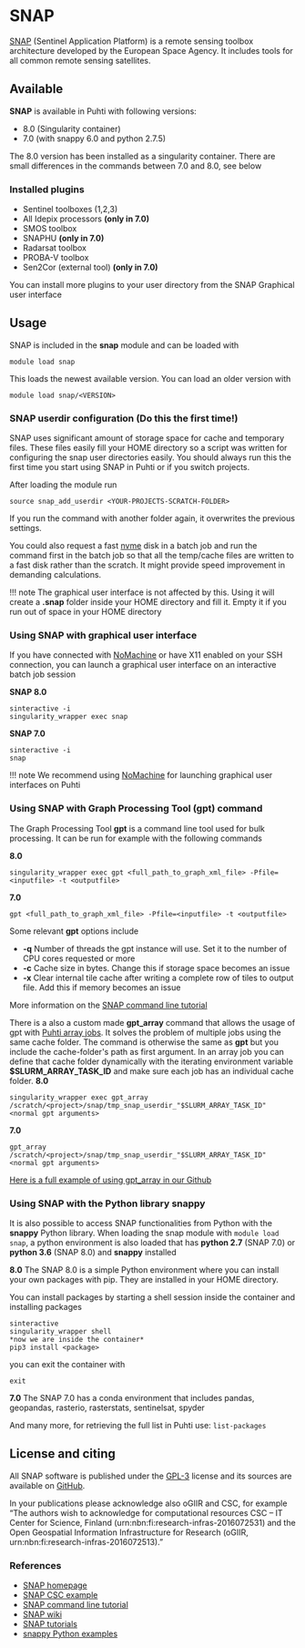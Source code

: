 # SNAP

[SNAP](https://step.esa.int/main/toolboxes/snap/) (Sentinel Application Platform) is a remote sensing toolbox architecture developed by the European Space Agency. It includes tools for all common remote sensing satellites.

## Available

__SNAP__ is available in Puhti with following versions:

* 8.0 (Singularity container)
* 7.0 (with snappy 6.0 and python 2.7.5)

The 8.0 version has been installed as a singularity container. There are small differences in the commands between 7.0 and 8.0, see below
### Installed plugins 

* Sentinel toolboxes (1,2,3) 
* All Idepix processors __(only in 7.0)__
* SMOS toolbox 
* SNAPHU __(only in 7.0)__
* Radarsat toolbox 
* PROBA-V toolbox
* Sen2Cor (external tool) __(only in 7.0)__

You can install more plugins to your user directory from the SNAP Graphical user interface

## Usage

SNAP is included in the __snap__ module and can be loaded with

`module load snap`

This loads the newest available version. You can load an older version with 

`module load snap/<VERSION>`

### SNAP userdir configuration (Do this the first time!) 

SNAP uses significant amount of storage space for cache and temporary files. These files easily fill your HOME directory so a script was written for configuring the snap user directories easily. You should always run this the first time you start using SNAP in Puhti or if you switch projects.

After loading the module run

`source snap_add_userdir <YOUR-PROJECTS-SCRATCH-FOLDER>`

If you run the command with another folder again, it overwrites the previous settings. 

You could also request a fast [nvme](../computing/running/creating-job-scripts-puhti.md#local-storage) disk in a batch job and run the command first in the batch job so that all the temp/cache files are written to a fast disk rather than the scratch. It might provide speed improvement in demanding calculations.

!!! note
        The graphical user interface is not affected by this. Using it will create a __.snap__ folder inside your HOME directory and fill it. Empty it if you run out of space in your HOME directory

### Using SNAP with graphical user interface

If you have connected with [NoMachine](nomachine.md) or have X11 enabled on your SSH connection, you can launch a graphical user interface on an interactive batch job session

__SNAP 8.0__
```
sinteractive -i
singularity_wrapper exec snap
```

__SNAP 7.0__
```
sinteractive -i
snap
```

!!! note
         We recommend using [NoMachine](nomachine.md) for launching graphical user interfaces on Puhti

### Using SNAP with Graph Processing Tool (gpt) command

The Graph Processing Tool __gpt__ is a command line tool used for bulk processing. It can be run for example with the following commands

__8.0__
```
singularity_wrapper exec gpt <full_path_to_graph_xml_file> -Pfile=<inputfile> -t <outputfile>
```
__7.0__
```
gpt <full_path_to_graph_xml_file> -Pfile=<inputfile> -t <outputfile>
```

Some relevant __gpt__ options include

* __-q__    Number of threads the gpt instance will use. Set it to the number of CPU cores requested or more
* __-c__    Cache size in bytes. Change this if storage space becomes an issue
* __-x__    Clear internal tile cache after writing a complete row of tiles to output file. Add this if memory becomes an issue

More information on the [SNAP command line tutorial](http://step.esa.int/docs/tutorials/SNAP_CommandLine_Tutorial.pdf)

There is a also a custom made __gpt_array__ command that allows the usage of gpt with [Puhti array jobs](../computing/running/array-jobs.md). It solves the problem of multiple jobs using the same cache folder. The command is otherwise the same as __gpt__ but you include the cache-folder's path as first argument. In an array job you can define that cache folder dynamically with the iterating environment variable __$SLURM_ARRAY_TASK_ID__ and make sure each job has an individual cache folder.
__8.0__
```
singularity_wrapper exec gpt_array /scratch/<project>/snap/tmp_snap_userdir_"$SLURM_ARRAY_TASK_ID" <normal gpt arguments>
```

__7.0__
```
gpt_array /scratch/<project>/snap/tmp_snap_userdir_"$SLURM_ARRAY_TASK_ID" <normal gpt arguments>
```

[Here is a full example of using gpt_array in our Github](https://github.com/csc-training/geocomputing/tree/master/snap)
### Using SNAP with the Python library snappy

It is also possible to access SNAP functionalities from Python with the __snappy__ Python library. When loading the snap module with `module load snap`, a python environment is also loaded that has __python 2.7__ (SNAP 7.0) or __python 3.6__ (SNAP 8.0) and __snappy__ installed 

__8.0__
The SNAP 8.0 is a simple Python environment where you can install your own packages with pip. They are installed in your HOME directory.

You can install packages by starting a shell session inside the container and installing packages

```
sinteractive
singularity_wrapper shell
*now we are inside the container*
pip3 install <package>
```

you can exit the container with
```
exit
```

__7.0__
The SNAP 7.0 has a conda environment that includes pandas, geopandas, rasterio, rasterstats, sentinelsat, spyder

And many more, for retrieving the full list in Puhti use: `list-packages`

## License and citing

All SNAP software is published under the [GPL-3](https://www.gnu.org/licenses/gpl.html) license and its sources are available on [GitHub](https://github.com/senbox-org/).

In your publications please acknowledge also oGIIR and CSC, for example “The authors wish to acknowledge for computational resources CSC – IT Center for Science, Finland (urn:nbn:fi:research-infras-2016072531) and the Open Geospatial Information Infrastructure for Research (oGIIR, urn:nbn:fi:research-infras-2016072513).”

### References

* [SNAP homepage](http://step.esa.int/main/toolboxes/snap/)
* [SNAP CSC example](https://github.com/csc-training/geocomputing/tree/master/snap)
* [SNAP command line tutorial](http://step.esa.int/docs/tutorials/SNAP_CommandLine_Tutorial.pdf)
* [SNAP wiki](https://senbox.atlassian.net/wiki/spaces/SNAP/overview)
* [SNAP tutorials](http://step.esa.int/main/doc/tutorials/)
* [snappy Python examples](https://senbox.atlassian.net/wiki/spaces/SNAP/pages/19300362/How+to+use+the+SNAP+API+from+Python)

